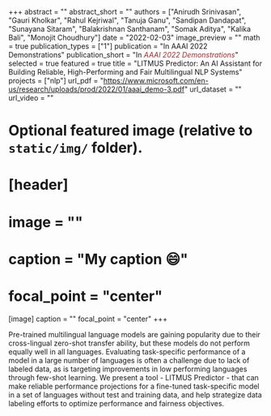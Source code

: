 +++
abstract = ""
abstract_short = ""
authors = ["Anirudh Srinivasan", "Gauri Kholkar", "Rahul Kejriwal", "Tanuja Ganu", "Sandipan Dandapat", "Sunayana Sitaram", "Balakrishnan Santhanam", "Somak Aditya", "Kalika Bali", "Monojit Choudhury"]
date = "2022-02-03"
image_preview = ""
math = true
publication_types = ["1"]
publication = "In AAAI 2022 Demonstrations"
publication_short = "In <span style='color:brown;'>*AAAI 2022 Demonstrations*</span>"
selected = true
featured = true
title = "LITMUS Predictor: An AI Assistant for Building Reliable, High-Performing and Fair Multilingual NLP Systems"
projects = ["nlp"]
url_pdf = "https://www.microsoft.com/en-us/research/uploads/prod/2022/01/aaai_demo-3.pdf"
url_dataset = ""
url_video = ""


# Optional featured image (relative to `static/img/` folder).
# [header]
# image = ""
# caption = "My caption :smile:"
# focal_point = "center"

[image]
caption = ""
focal_point = "center"
+++

Pre-trained multilingual language models are gaining popularity due to their cross-lingual zero-shot transfer ability, but these models do not perform equally well in all languages. Evaluating task-specific performance of a model in a large number of languages is often a challenge due to lack of labeled data, as is targeting improvements in low performing languages through few-shot learning. We present a tool - LITMUS Predictor - that can make reliable performance projections for a fine-tuned task-specific model in a set of languages without test and training data, and help strategize data labeling efforts to optimize performance and fairness objectives.
